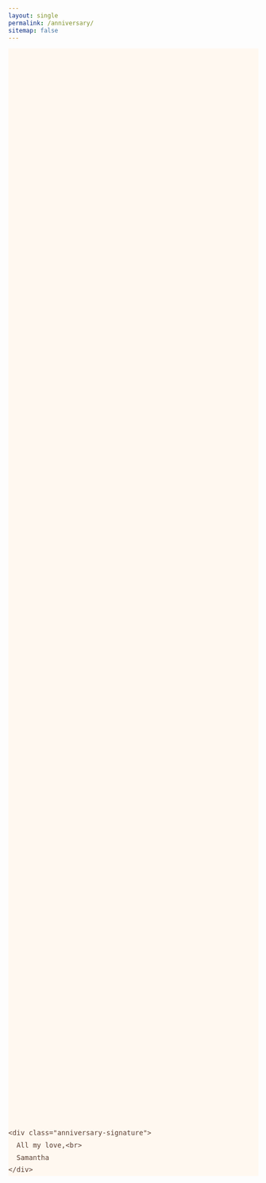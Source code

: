 ```yaml
---
layout: single
permalink: /anniversary/
sitemap: false
---
```


<style>
  /* A special color scheme inspired by your letter */
  :root {
    --anniversary-bg: #FFF8F0; /* A soft, warm off-white */
    --anniversary-text: #5C4033; /* A deep, warm brown */
    --anniversary-header: #D98880; /* A soft, romantic pink/red */
    --anniversary-accent: #F9E79F; /* A hint of yellow */
  }

  /* Custom styles for this special page */
  .anniversary-page { background-color: var(--anniversary-bg); }
  .anniversary-page .page__inner-wrap {
    padding: 3em 1em 5em 1em;
    max-width: 800px;
    margin: 0 auto;
  }
  .anniversary-header {
    text-align: center;
    margin-bottom: 3em;
    font-family: "Georgia", serif;
    animation: fadeIn 1s ease-in-out forwards;
  }
  .anniversary-header h1 {
    font-size: 3em;
    font-weight: normal;
    color: var(--anniversary-header);
    border-bottom: 2px solid var(--anniversary-accent);
    display: inline-block;
    padding-bottom: 0.2em;
  }
  .anniversary-letter {
    line-height: 1.8;
    font-size: 1.15em;
    font-family: "Georgia", serif;
    color: var(--anniversary-text);
  }
  .anniversary-letter p {
    opacity: 0; /* Start invisible */
    animation: fadeIn 1.5s ease-in-out forwards;
  }
  
  /* Staggered animation for each paragraph */
  .anniversary-letter p:nth-child(1) { animation-delay: 1s; }
  .anniversary-letter p:nth-child(2) { animation-delay: 2.5s; }
  .anniversary-letter p:nth-child(3) { animation-delay: 4s; }
  .anniversary-letter p:nth-child(4) { animation-delay: 5.5s; }
  .anniversary-letter p:nth-child(5) { animation-delay: 7s; }
  .anniversary-letter p:nth-child(6) { animation-delay: 8.5s; }
  .anniversary-letter p:nth-child(7) { animation-delay: 10s; }
  .anniversary-letter p:nth-child(8) { animation-delay: 11.5s; }


  .anniversary-signature {
    text-align: right;
    margin-top: 3em;
    font-style: italic;
  }

  @keyframes fadeIn {
    from { opacity: 0; transform: translateY(20px); }
    to { opacity: 1; transform: translateY(0); }
  }
</style>

<div class="anniversary-page">
  <div class="anniversary-header">
    <h1>Happy Two Year Anniversary</h1>
  </div>

  <div class="anniversary-letter">

<p>If I were to describe a color, the redness or pinkness mixed with a hint of yellow that fills my heart as I walk towards the number 308. The increasing anticipation of familiarity and warmness as my silver key slides through the knob with a small click. Almost everyday for almost a whole year, how lucky am I? How lucky am I to be able to come in, through the door and meet with the most caring, loving, compassionate eyes, and the two arms that cast a spell to stop time and embrace me in the warmest blanket in space. My safe place and my handsome.</p>

<p>It has been officially two years since the text message "I told my dad you're my girlfriend". I remember so vividly the redness that covered my face as soon as I finished reading "my" and "girlfriend", never would I have thought I was going to have a boyfriend and your dad knowing before I did. And before you know it, all the car rides to rite aid, walking to school talking about life, studying and laughing like crazies for our final exams, all the tomatoes this year that would add up to the cost of a NORMAL persons' lifetime worth, all the Sunday breakfast we had, the Jewish church trips we tried out, the mafia movies we watched, all the friend birthdays and gatherings, the UFC and Vegas trip we had, all the Once Piece, Squid Game, and Dr.Stone episodes we have watched, zooming out and just seeing everything we have done, these are memories I treasure. I came knowing I wanted to give it my all and share my happiness with you, create beautiful memories and carry life in our hands.</p>

<p>The pinkness of the pepto bismol, the painful nights of shivers and restlessness that sickness caused a couple times. The demons that provoke us, the depression episodes during winter you had to overcome, and my anxiety that flares to the most extreme cases of distrust and wanting to run away from everything we held. These moments that put our love to test, the words that rung against my ears "I am a bad girlfriend", "why am I so emotional", "why am I so annoying". I never expected love to be so painful at times so confusing and emotional and unexpected when these feelings come up. But all the love and care, the faith you always had in us to push through everything even these hard moments showed me really that you are one of a kind. We have been through everything and the more and more I spend with you, the more I could feel so deeply. There is this constant fear in me, if my love grows and grows will I be able to survive if something falls apart? One thing is certain, I know I want to die knowing that I gave it my all.</p>

<p>The morning hint of yellow, with a clear mind pulls me back to the zoomed out world. I am here with you, my handsome, and enjoy one day at a time. Focus on us now and treasure all the youthfulness and new love we have, the times we went through the pain, we grew stronger and stronger together through those times. And here, right now I want to just stop and appreciate just how amazing you are. You are the perfect dream boyfriend anyone could ever dream to have and you are so special, you feel so deeply and are able to understand people so easily and you have a special gift in wrapping your mind around the most complicated topics in a simple way. The few hours that it takes you to study and get above mean on every test, is something that I grew accustomed to</p>

<p>You really are gifted handsome, and I am so so lucky to have crossed paths with you. From first working on the Stats 21 project together and during summer having all the discord calls. I learned and grew so much, from understanding and expressing my emotions, feeling more feminine in my skin, exploring my different hobbies in baking and cooking, how to forgive and be empathetic, all these things and most importantly freely being myself and being accepted.</p>

<p>Thank you for sticking through with me and showing me all the love and care in the world, for having faith even when times got hard, forgiving me for all the flares and bumps, for being the most loyal and buying me tomatoes in the world, and taking me out when you even though you still had to pay a lot for your car.</p>

<p>As the two arms pull back slowly and the color, the redness or pinkness mixed with a hint of yellow that fills my heart and I meet with the most caring, loving, compassionate eyes,</p>

<p>my handsome, you are someone I cherish so much and are so precious to the world, you have made me so incredibly happy over these 2 years and I can't wait to make many more memories.</p>

    <div class="anniversary-signature">
      All my love,<br>
      Samantha
    </div>
  </div>
</div>